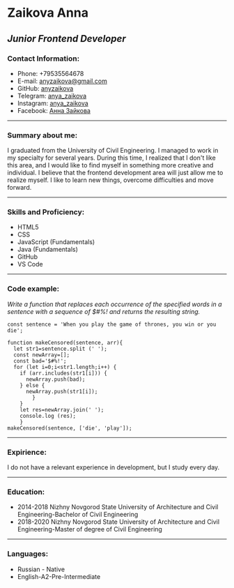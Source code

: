 # **Zaikova Anna**

## _Junior Frontend Developer_


### Contact Information:
- Phone: +79535564678
- E-mail: anyzaikova@gmail.com
- GitHub: [anyzaikova](https://github.com/Anyzaikova)
- Telegram: [anya_zaikova](https://t.me/anya_zaikova)
- Instagram: [anya_zaikova](https://instagram.com/anya_zaikova?igshid=YmMyMTA2M2Y=)
- Facebook: [Анна Зайкова](https://m.facebook.com/100040520143511/) 

----
### Summary about me:
   I graduated from the University of Civil Engineering. I managed to work in my specialty for several years. During this time, I realized that I don't like this area, and I would like to find myself in something more creative and individual. I believe that the frontend development area will just allow me to realize myself. I like to learn new things, overcome difficulties and move forward.

----
### Skills and Proficiency:
- HTML5
- CSS
- JavaScript (Fundamentals)
- Java (Fundamentals)
- GitHub
- VS Code

----
### Code example:
_Write a function that replaces each occurrence of the specified words in a sentence with a sequence of $#%! and returns the resulting string._
```
const sentence = 'When you play the game of thrones, you win or you die';

function makeCensored(sentence, arr){
  let str1=sentence.split (' ');
  const newArray=[];
  const bad='$#%!';
  for (let i=0;i<str1.length;i++) {
    if (arr.includes(str1[i])) {
      newArray.push(bad);
    } else {
      newArray.push(str1[i]);
        }      
    }
    let res=newArray.join(' ');
    console.log (res);
    }
makeCensored(sentence, ['die', 'play']);
```
----
### Expirience:
I do not have a relevant experience in development, but I study every day.

----
### Education:
- 2014-2018 Nizhny Novgorod State University of Architecture and Civil Engineering-Bachelor of Civil Engineering
- 2018-2020 Nizhny Novgorod State University of Architecture and Civil Engineering-Master of degree of Civil Engineering

----
### Languages:
- Russian - Native
- English-A2-Pre-Intermediate
